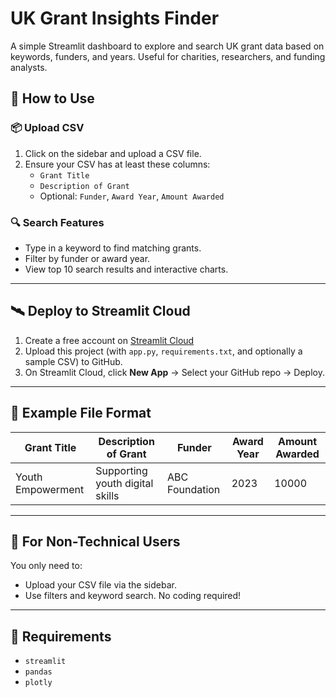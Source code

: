 # UK Grant Insights Finder

A simple Streamlit dashboard to explore and search UK grant data based on keywords, funders, and years. Useful for charities, researchers, and funding analysts.

## 🔧 How to Use

### 📦 Upload CSV

1. Click on the sidebar and upload a CSV file.
2. Ensure your CSV has at least these columns:
   - `Grant Title`
   - `Description of Grant`
   - Optional: `Funder`, `Award Year`, `Amount Awarded`

### 🔍 Search Features

- Type in a keyword to find matching grants.
- Filter by funder or award year.
- View top 10 search results and interactive charts.

---

## 🛰️ Deploy to Streamlit Cloud

1. Create a free account on [Streamlit Cloud](https://streamlit.io/cloud)
2. Upload this project (with `app.py`, `requirements.txt`, and optionally a sample CSV) to GitHub.
3. On Streamlit Cloud, click **New App** → Select your GitHub repo → Deploy.

---

## 📂 Example File Format

| Grant Title         | Description of Grant              | Funder       | Award Year | Amount Awarded |
|---------------------|-----------------------------------|--------------|-------------|-----------------|
| Youth Empowerment   | Supporting youth digital skills   | ABC Foundation | 2023       | 10000          |

---

## 🧑 For Non-Technical Users

You only need to:
- Upload your CSV file via the sidebar.
- Use filters and keyword search. No coding required!

---

## 🧪 Requirements

- `streamlit`
- `pandas`
- `plotly`
